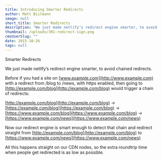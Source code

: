 ```yaml
---
title: Introducing Smarter Redirects
author: Matt Biilmann
image: null
short_title: Smarter Redirects
description: "We just made netlify’s redirect engine smarter, to avoid chained redirects."
thumbnail: /uploads/301-redirect-sign.png
cmsUserSlug: ""
date: 2015-10-26
tags: null
---
```


Smarter Redirects

We just made netlify&rsquo;s redirect engine smarter, to avoid chained redirects.


Before if you had a site on [www.example.com](http://www.example.com) with a redirect from /blog to /news, with https enabled, then going to [http://example.com/blog](http://example.com/blog) would trigger a chain of redirects:


[http://example.com/blog](http://example.com/blog) -&gt; [https://example.com/blog](https://example.com/blog) -&gt; [https://www.example.com/blog](https://www.example.com/blog) -&gt; [https://www.example.com/news](https://www.example.com/news)


Now our redirect engine is smart enough to detect that chain and redirect straight from [http://example.com/blog](http://example.com/blog) to [https://www.example.com/news](https://www.example.com/news)

All this happens straight on our CDN nodes, so the extra roundtrip time when people get redirected is as low as possible.
